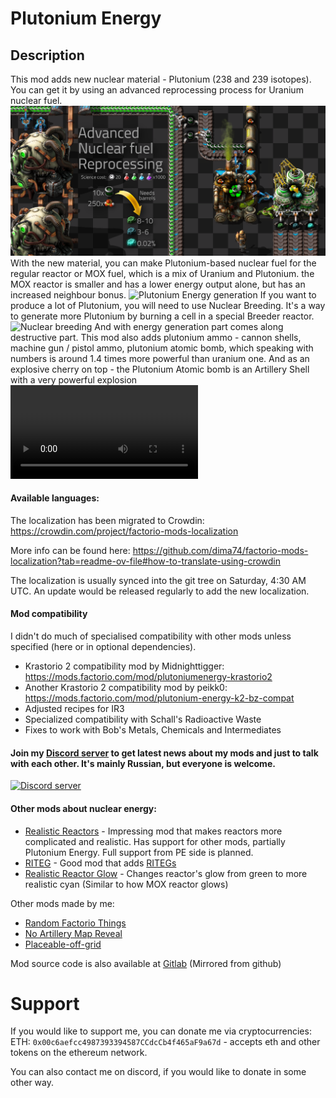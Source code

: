 # Plutonium Energy

## Description

This mod adds new nuclear material - Plutonium (238 and 239 isotopes). You can get it by using an advanced reprocessing process for Uranium nuclear fuel.
![Advanced Nuclear fuel reprocessing](.img/Advanced%20Nuclear%20fuel%20Reprocessing.png)
With the new material, you can make Plutonium-based nuclear fuel for the regular reactor or MOX fuel, which is a mix of Uranium and Plutonium. the MOX reactor is smaller and has a lower energy output alone, but has an increased neighbour bonus.
![Plutonium Energy generation](.img/Plutonium%20Energy%20generation.png)
If you want to produce a lot of Plutonium, you will need to use Nuclear Breeding. It's a way to generate more Plutonium by burning a cell in a special Breeder reactor.
![Nuclear breeding](.img/Nuclear%20Breeding.png)
And with energy generation part comes along destructive part. This mod also adds plutonium ammo - cannon shells, machine gun / pistol ammo, plutonium atomic bomb, which speaking with numbers is around 1.4 times more powerful than uranium one.
And as an explosive cherry on top - the Plutonium Atomic bomb is an Artillery Shell with a very powerful explosion
![Plutonium Artillery shell explosion](.img/Plutonium%20nuke.mp4)


#### Available languages:

The localization has been migrated to Crowdin: https://crowdin.com/project/factorio-mods-localization

More info can be found here: https://github.com/dima74/factorio-mods-localization?tab=readme-ov-file#how-to-translate-using-crowdin

The localization is usually synced into the git tree on Saturday, 4:30 AM UTC. An update would be released regularly to add the new localization.

#### Mod compatibility

I didn't do much of specialised compatibility with other mods unless specified (here or in optional dependencies).

* Krastorio 2 compatibility mod by Midnighttigger: https://mods.factorio.com/mod/plutoniumenergy-krastorio2
* Another Krastorio 2 compatibility mod by peikk0: https://mods.factorio.com/mod/plutonium-energy-k2-bz-compat
* Adjusted recipes for IR3
* Specialized compatibility with Schall's Radioactive Waste
* Fixes to work with Bob's Metals, Chemicals and Intermediates

#### Join my [Discord server](https://discord.gg/rqkaeYJhzS) to get latest news about my mods and just to talk with each other. It's mainly Russian, but everyone is welcome.
[![Discord server](https://discordapp.com/api/guilds/370167294439063564/widget.png?style=banner2)](https://discord.gg/KPnETvMDYk)

#### Other mods about nuclear energy:

*   [Realistic Reactors](https://mods.factorio.com/mod/RealisticReactors) - Impressing mod that makes reactors more complicated and realistic. Has support for other mods, partially Plutonium Energy. Full support from PE side is planned.
*   [RITEG](https://mods.factorio.com/mod/RITEG) - Good mod that adds [RITEGs](https://en.wikipedia.org/wiki/Radioisotope_thermoelectric_generator)
*   [Realistic Reactor Glow](https://mods.factorio.com/mod/RealisticReactorGlow) - Changes reactor's glow from green to more realistic cyan (Similar to how MOX reactor glows)

Other mods made by me:

*   [Random Factorio Things](https://mods.factorio.com/mods/John_TheCF/RandomFactorioThings)
*   [No Artillery Map Reveal](https://mods.factorio.com/mods/John_TheCF/NoArtilleryMapReveal)
*   [Placeable-off-grid](https://mods.factorio.com/mod/PlaceableOffGrid)

Mod source code is also available at [Gitlab](https://gitlab.com/JohnTheCoolingFan/PlutoniumEnergy) (Mirrored from github)

# Support

If you would like to support me, you can donate me via cryptocurrencies:
ETH: `0x00c6aefcc4987393394587CCdcCb4f465aF9a67d` - accepts eth and other tokens on the ethereum network.

You can also contact me on discord, if you would like to donate in some other way.
